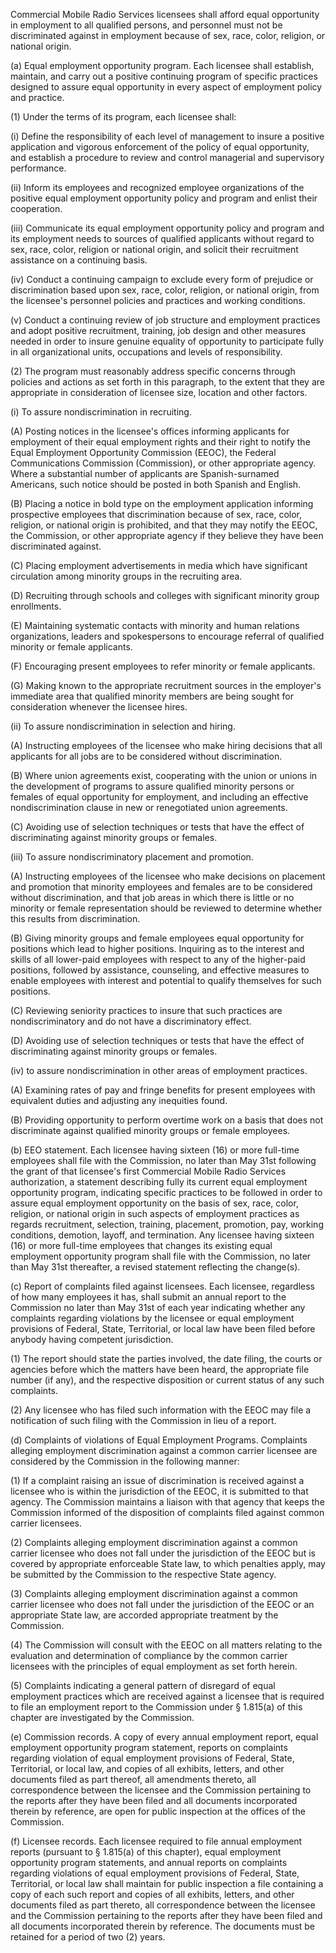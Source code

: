 Commercial Mobile Radio Services licensees shall afford equal opportunity in employment to all qualified persons, and personnel must not be discriminated against in employment because of sex, race, color, religion, or national origin.

(a) Equal employment opportunity program. Each licensee shall establish, maintain, and carry out a positive continuing program of specific practices designed to assure equal opportunity in every aspect of employment policy and practice.

(1) Under the terms of its program, each licensee shall:

(i) Define the responsibility of each level of management to insure a positive application and vigorous enforcement of the policy of equal opportunity, and establish a procedure to review and control managerial and supervisory performance.

(ii) Inform its employees and recognized employee organizations of the positive equal employment opportunity policy and program and enlist their cooperation.

(iii) Communicate its equal employment opportunity policy and program and its employment needs to sources of qualified applicants without regard to sex, race, color, religion or national origin, and solicit their recruitment assistance on a continuing basis.

(iv) Conduct a continuing campaign to exclude every form of prejudice or discrimination based upon sex, race, color, religion, or national origin, from the licensee's personnel policies and practices and working conditions.

(v) Conduct a continuing review of job structure and employment practices and adopt positive recruitment, training, job design and other measures needed in order to insure genuine equality of opportunity to participate fully in all organizational units, occupations and levels of responsibility.

(2) The program must reasonably address specific concerns through policies and actions as set forth in this paragraph, to the extent that they are appropriate in consideration of licensee size, location and other factors.

(i) To assure nondiscrimination in recruiting.

(A) Posting notices in the licensee's offices informing applicants for employment of their equal employment rights and their right to notify the Equal Employment Opportunity Commission (EEOC), the Federal Communications Commission (Commission), or other appropriate agency. Where a substantial number of applicants are Spanish-surnamed Americans, such notice should be posted in both Spanish and English.

(B) Placing a notice in bold type on the employment application informing prospective employees that discrimination because of sex, race, color, religion, or national origin is prohibited, and that they may notify the EEOC, the Commission, or other appropriate agency if they believe they have been discriminated against.

(C) Placing employment advertisements in media which have significant circulation among minority groups in the recruiting area.

(D) Recruiting through schools and colleges with significant minority group enrollments.

(E) Maintaining systematic contacts with minority and human relations organizations, leaders and spokespersons to encourage referral of qualified minority or female applicants.

(F) Encouraging present employees to refer minority or female applicants.

(G) Making known to the appropriate recruitment sources in the employer's immediate area that qualified minority members are being sought for consideration whenever the licensee hires.

(ii) To assure nondiscrimination in selection and hiring.

(A) Instructing employees of the licensee who make hiring decisions that all applicants for all jobs are to be considered without discrimination.

(B) Where union agreements exist, cooperating with the union or unions in the development of programs to assure qualified minority persons or females of equal opportunity for employment, and including an effective nondiscrimination clause in new or renegotiated union agreements.

(C) Avoiding use of selection techniques or tests that have the effect of discriminating against minority groups or females.

(iii) To assure nondiscriminatory placement and promotion.

(A) Instructing employees of the licensee who make decisions on placement and promotion that minority employees and females are to be considered without discrimination, and that job areas in which there is little or no minority or female representation should be reviewed to determine whether this results from discrimination.

(B) Giving minority groups and female employees equal opportunity for positions which lead to higher positions. Inquiring as to the interest and skills of all lower-paid employees with respect to any of the higher-paid positions, followed by assistance, counseling, and effective measures to enable employees with interest and potential to qualify themselves for such positions.

(C) Reviewing seniority practices to insure that such practices are nondiscriminatory and do not have a discriminatory effect.

(D) Avoiding use of selection techniques or tests that have the effect of discriminating against minority groups or females.

(iv) to assure nondiscrimination in other areas of employment practices.

(A) Examining rates of pay and fringe benefits for present employees with equivalent duties and adjusting any inequities found.

(B) Providing opportunity to perform overtime work on a basis that does not discriminate against qualified minority groups or female employees.

(b) EEO statement. Each licensee having sixteen (16) or more full-time employees shall file with the Commission, no later than May 31st following the grant of that licensee's first Commercial Mobile Radio Services authorization, a statement describing fully its current equal employment opportunity program, indicating specific practices to be followed in order to assure equal employment opportunity on the basis of sex, race, color, religion, or national origin in such aspects of employment practices as regards recruitment, selection, training, placement, promotion, pay, working conditions, demotion, layoff, and termination. Any licensee having sixteen (16) or more full-time employees that changes its existing equal employment opportunity program shall file with the Commission, no later than May 31st thereafter, a revised statement reflecting the change(s).
              

(c) Report of complaints filed against licensees. Each licensee, regardless of how many employees it has, shall submit an annual report to the Commission no later than May 31st of each year indicating whether any complaints regarding violations by the licensee or equal employment provisions of Federal, State, Territorial, or local law have been filed before anybody having competent jurisdiction.

(1) The report should state the parties involved, the date filing, the courts or agencies before which the matters have been heard, the appropriate file number (if any), and the respective disposition or current status of any such complaints.

(2) Any licensee who has filed such information with the EEOC may file a notification of such filing with the Commission in lieu of a report.

(d) Complaints of violations of Equal Employment Programs. Complaints alleging employment discrimination against a common carrier licensee are considered by the Commission in the following manner:

(1) If a complaint raising an issue of discrimination is received against a licensee who is within the jurisdiction of the EEOC, it is submitted to that agency. The Commission maintains a liaison with that agency that keeps the Commission informed of the disposition of complaints filed against common carrier licensees.

(2) Complaints alleging employment discrimination against a common carrier licensee who does not fall under the jurisdiction of the EEOC but is covered by appropriate enforceable State law, to which penalties apply, may be submitted by the Commission to the respective State agency.

(3) Complaints alleging employment discrimination against a common carrier licensee who does not fall under the jurisdiction of the EEOC or an appropriate State law, are accorded appropriate treatment by the Commission.

(4) The Commission will consult with the EEOC on all matters relating to the evaluation and determination of compliance by the common carrier licensees with the principles of equal employment as set forth herein.

(5) Complaints indicating a general pattern of disregard of equal employment practices which are received against a licensee that is required to file an employment report to the Commission under § 1.815(a) of this chapter are investigated by the Commission.

(e) Commission records. A copy of every annual employment report, equal employment opportunity program statement, reports on complaints regarding violation of equal employment provisions of Federal, State, Territorial, or local law, and copies of all exhibits, letters, and other documents filed as part thereof, all amendments thereto, all correspondence between the licensee and the Commission pertaining to the reports after they have been filed and all documents incorporated therein by reference, are open for public inspection at the offices of the Commission.

(f) Licensee records. Each licensee required to file annual employment reports (pursuant to § 1.815(a) of this chapter), equal employment opportunity program statements, and annual reports on complaints regarding violations of equal employment provisions of Federal, State, Territorial, or local law shall maintain for public inspection a file containing a copy of each such report and copies of all exhibits, letters, and other documents filed as part thereto, all correspondence between the licensee and the Commission pertaining to the reports after they have been filed and all documents incorporated therein by reference. The documents must be retained for a period of two (2) years.

